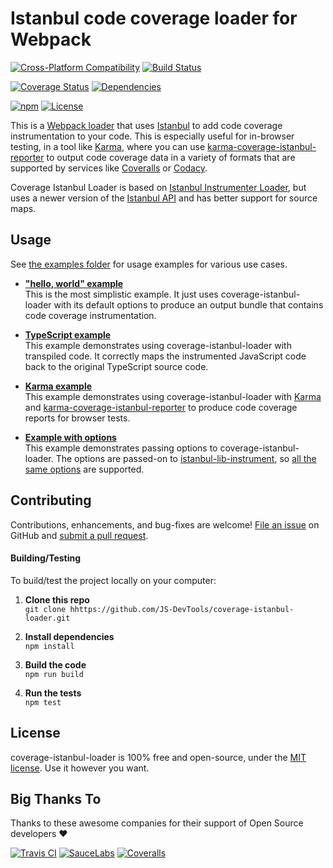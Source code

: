 Istanbul code coverage loader for Webpack
==============================================

[![Cross-Platform Compatibility](https://jsdevtools.org/img/badges/os-badges.svg)](https://travis-ci.com/JS-DevTools/coverage-istanbul-loader)
[![Build Status](https://api.travis-ci.com/JS-DevTools/coverage-istanbul-loader.svg?branch=master)](https://travis-ci.com/JS-DevTools/coverage-istanbul-loader)

[![Coverage Status](https://coveralls.io/repos/github/JS-DevTools/coverage-istanbul-loader/badge.svg?branch=master)](https://coveralls.io/github/JS-DevTools/coverage-istanbul-loader?branch=master)
[![Dependencies](https://david-dm.org/JS-DevTools/coverage-istanbul-loader.svg)](https://david-dm.org/JS-DevTools/coverage-istanbul-loader)

[![npm](https://img.shields.io/npm/v/coverage-istanbul-loader.svg?maxAge=43200)](https://www.npmjs.com/package/coverage-istanbul-loader)
[![License](https://img.shields.io/npm/l/coverage-istanbul-loader.svg?maxAge=2592000)](LICENSE)



This is a [Webpack loader](https://webpack.js.org/loaders/) that uses [Istanbul](https://istanbul.js.org/) to add code coverage instrumentation to your code. This is especially useful for in-browser testing, in a tool like [Karma](https://karma-runner.github.io/3.0/index.html), where you can use [karma-coverage-istanbul-reporter](https://github.com/mattlewis92/karma-coverage-istanbul-reporter) to output code coverage data in a variety of formats that are supported by services like [Coveralls](https://coveralls.io/) or [Codacy](https://www.codacy.com/).

Coverage Istanbul Loader is based on [Istanbul Instrumenter Loader](https://github.com/webpack-contrib/istanbul-instrumenter-loader), but uses a newer version of the [Istanbul API](https://github.com/istanbuljs/istanbuljs/tree/master/packages/istanbul-lib-instrument) and has better support for source maps.



Usage
--------------------------
See [the examples folder](examples) for usage examples for various use cases.

- **["hello, world" example](examples/hello-world)**<br>
  This is the most simplistic example.  It just uses coverage-istanbul-loader with its default options to produce an output bundle that contains code coverage instrumentation.

- **[TypeScript example](examples/typescript)**<br>
  This example demonstrates using coverage-istanbul-loader with transpiled code.  It correctly maps the instrumented JavaScript code back to the original TypeScript source code.

- **[Karma example](examples/karma)**<br>
  This example demonstrates using coverage-istanbul-loader with [Karma](https://karma-runner.github.io/3.0/index.html) and [karma-coverage-istanbul-reporter](https://github.com/mattlewis92/karma-coverage-istanbul-reporter) to produce code coverage reports for browser tests.

- **[Example with options](examples/options)**<br>
  This example demonstrates passing options to coverage-istanbul-loader.  The options are passed-on to [istanbul-lib-instrument](https://github.com/istanbuljs/istanbuljs/tree/master/packages/istanbul-lib-instrument), so [all the same options](https://github.com/istanbuljs/istanbuljs/blob/25509c7ff31f114e7036a940ed799d6d0548b706/packages/istanbul-lib-instrument/src/instrumenter.js#L11-L33) are supported.



Contributing
--------------------------
Contributions, enhancements, and bug-fixes are welcome! [File an issue](https://github.com/JS-DevTools/coverage-istanbul-loader/issues) on GitHub and [submit a pull request](https://github.com/JS-DevTools/coverage-istanbul-loader/pulls).

#### Building/Testing
To build/test the project locally on your computer:

1. __Clone this repo__<br>
`git clone hhttps://github.com/JS-DevTools/coverage-istanbul-loader.git`

2. __Install dependencies__<br>
`npm install`

3. __Build the code__<br>
`npm run build`

4. __Run the tests__<br>
`npm test`



License
--------------------------
coverage-istanbul-loader is 100% free and open-source, under the [MIT license](LICENSE). Use it however you want.



Big Thanks To
--------------------------
Thanks to these awesome companies for their support of Open Source developers ❤

[![Travis CI](https://jsdevtools.org/img/badges/travis-ci.svg)](https://travis-ci.com)
[![SauceLabs](https://jsdevtools.org/img/badges/sauce-labs.svg)](https://saucelabs.com)
[![Coveralls](https://jsdevtools.org/img/badges/coveralls.svg)](https://coveralls.io)
